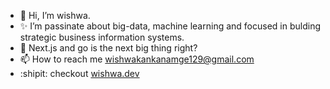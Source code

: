 - 👋 Hi, I’m wishwa.
- ✨ I’m passinate about big-data, machine learning and focused in bulding strategic business information systems. 
- 🌱 Next.js and go is the next big thing right?
- 📫 How to reach me wishwakankanamge129@gmail.com
- :shipit: checkout [wishwa.dev](https://www.wishwa.dev)

<!---
Wishwa-code/Wishwa-code is a ✨ special ✨ repository because its `README.md` (this file) appears on your GitHub profile.
You can click the Preview link to take a look at your changes.
--->

